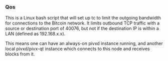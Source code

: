 ### Qos ###

This is a Linux bash script that will set up tc to limit the outgoing bandwidth for connections to the Bitcoin network. It limits outbound TCP traffic with a source or destination port of 40076, but not if the destination IP is within a LAN (defined as 192.168.x.x).

This means one can have an always-on pivxd instance running, and another local pivxd/pivx-qt instance which connects to this node and receives blocks from it.

